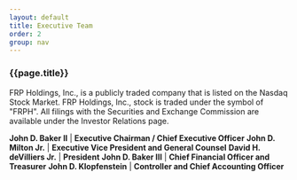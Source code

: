 ```yaml
---
layout: default
title: Executive Team
order: 2
group: nav
---
```


<style>
    table {width:700px;}
</style>

### {{page.title}}

FRP Holdings, Inc., is a publicly traded company that is listed on the Nasdaq Stock Market. FRP Holdings, Inc., stock is traded under the symbol of "FRPH". All filings with the Securities and Exchange Commission are available under the Investor Relations page.

**John D. Baker II** | **Executive Chairman / Chief Executive Officer**
**John D. Milton Jr.** | **Executive Vice President and General Counsel**
**David H. deVilliers Jr.** | **President**
**John D. Baker III** | **Chief Financial Officer and Treasurer**
**John D. Klopfenstein** | **Controller and Chief Accounting Officer**
